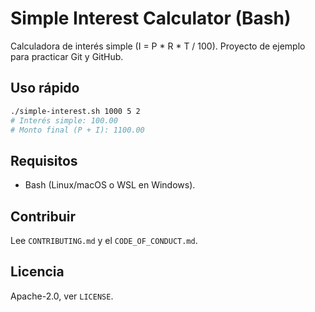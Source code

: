 # Simple Interest Calculator (Bash)

Calculadora de interés simple (I = P * R * T / 100). Proyecto de ejemplo para practicar Git y GitHub.

## Uso rápido
```bash
./simple-interest.sh 1000 5 2
# Interés simple: 100.00
# Monto final (P + I): 1100.00
```

## Requisitos
- Bash (Linux/macOS o WSL en Windows).

## Contribuir
Lee `CONTRIBUTING.md` y el `CODE_OF_CONDUCT.md`.

## Licencia
Apache-2.0, ver `LICENSE`.
